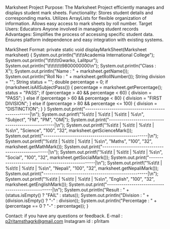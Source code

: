 Marksheet Project
Purpose: 
  The Marksheet Project efficiently manages and displays student mark sheets.
Functionality:
  Stores student details and corresponding marks.
  Utilizes ArrayLists for flexible organization of information.
  Allows easy access to mark sheets by roll number.
Target Users:
  Educators
  Anyone involved in managing student records
Advantages:
  Simplifies the process of accessing specific student data.
  Ensures platform independence and easy integration with existing systems.


MarkSheet Format:
 private static void displayMarkSheet(Marksheet marksheet) {
        System.out.println("\t\t\tAcademia International College");
        System.out.println("\t\t\t\tGwarko, Lalitpur");
        System.out.println("\t\t\t\t\t9800000000\n");
        System.out.println("Class : X");
        System.out.println("Name : " + marksheet.getName());
        System.out.println("Roll No : " + marksheet.getRollNumber());
        String division = "";
        String status = "";
        double percentage = 0;
        if (marksheet.isAllSubjectPass()) {
            percentage = marksheet.getPercentage();
            status = "PASS";
            if (percentage > 40 && percentage < 60) {
                division = "PASS";
            } else if (percentage > 60 && percentage < 80) {
                division = "FIRST DIVISION";
            } else if (percentage > 80 && percentage <= 100) {
                division = "DISTINCTION";
            }
        }
        System.out.print("---------------------------------------------------|\n");
        System.out.printf("%s\t\t | %s\t\t | %s\t\t | %s\n", "Subject", "FM", "PM", "OM|");
        System.out.print("---------------------------------------------------|\n");
        System.out.printf("%s\t\t | %s\t\t | %s\t\t | %s\n", "Science", "100", "32", marksheet.getScienceMark());
        System.out.print("---------------------------------------------------|\n");
        System.out.printf("%s\t\t | %s\t\t | %s\t\t | %s\n", "Maths", "100", "32", marksheet.getMathMark());
        System.out.print("---------------------------------------------------|\n");
        System.out.printf("%s\t\t | %s\t\t | %s\t\t | %s\n", "Social", "100", "32", marksheet.getSocialMark());
        System.out.print("---------------------------------------------------|\n");
        System.out.printf("%s\t\t | %s\t\t | %s\t\t | %s\n", "Nepali", "100", "32", marksheet.getNepaliMark());
        System.out.print("---------------------------------------------------|\n");
        System.out.printf("%s\t\t | %s\t\t | %s\t\t | %s\n", "English", "100", "32", marksheet.getEnglishMark());
        System.out.print("---------------------------------------------------|\n");
        System.out.println("Result : " + (status.isEmpty() ? "FAIL" : status));
        System.out.println("Division : " + (division.isEmpty() ? "-" : division));
        System.out.println("Percentage : " + (percentage == 0 ? "-" : percentage));
    }

Contact:
if you have any questions or feedback.
E-mail : p2ritamsthagrk@gmail.com
Instagram id : p1ritam
